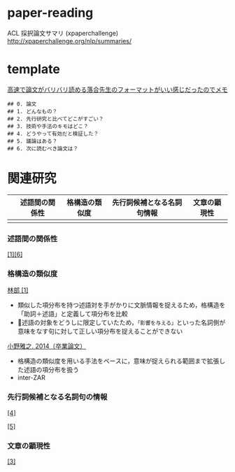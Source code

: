 # paper-reading

ACL 採択論文サマリ (xpaperchallenge)
http://xpaperchallenge.org/nlp/summaries/


# template

<a href="http://lafrenze.hatenablog.com/entry/2015/08/04/120205">高速で論文がバリバリ読める落合先生のフォーマットがいい感じだったのでメモ</a>

```template
## 0. 論文
## 1. どんなもの？
## 2. 先行研究と比べてどこがすごい？
## 3. 技術や手法のキモはどこ？
## 4. どうやって有効だと検証した？
## 5. 議論はある？
## 6. 次に読むべき論文は？
```


# 関連研究

||述語間の関係性|格構造の類似度|先行詞候補となる名詞句情報|文章の顕現性|
|---|---|---|---|---|
|||||




### 述語間の関係性
<a href="">[1][6]</a>


### 格構造の類似度
<a href="">林部 [1]</a> 
- 類似した項分布を持つ述語対を手がかりに文脈情報を捉えるため，格構造を「助詞＋述語」と定義して項分布を比較
- 🤔述語の対象をどうしに限定していたため，`「影響を与える」`といった名詞側が意味をなす句に対して正しい項分布を捉えることができない


<a href="http://www.cl.ecei.tohoku.ac.jp/publications/2013/ono_bthesis.pdf">小野雅之. 2014（卒業論文）</a>
- 格構造の類似度を用いる手法をベースに，意味が捉えられる範囲まで拡張した述語の項分布を扱う
- inter-ZAR

### 先行詞候補となる名詞句の情報 
<a href="">[4]</a>

<a href="">[5]</a>

### 文章の顕現性

<a href="">[3]</a>
